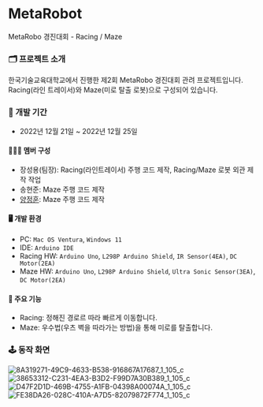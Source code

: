 # MetaRobot
MetaRobo 경진대회 - Racing / Maze

### 🗂️ 프로젝트 소개
한국기술교육대학교에서 진행한 제2회 MetaRobo 경진대회 관려 프로젝트입니다. Racing(라인 트레이서)와 Maze(미로 탈출 로봇)으로 구성되어 있습니다.
<br>

### 📆 개발 기간
* 2022년 12월 21일 ~ 2022년 12월 25일

#### 🙋🏻‍♂️ 멤버 구성
 - 장성용(팀장): Racing(라인트레이서) 주행 코드 제작, Racing/Maze 로봇 외관 제작 작업
 - 송현준: Maze 주행 코드 제작
 - [양정훈](https://github.com/YangJunghoon): Maze 주행 코드 제작

#### 🖥️ 개발 환경
 - PC: `Mac OS Ventura`, `Windows 11`
 - IDE: `Arduino IDE`
 - Racing HW: `Arduino Uno`, `L298P Arduino Shield`, `IR Sensor(4EA)`, `DC Motor(2EA)`
 - Maze HW: `Arduino Uno`, `L298P Arduino Shield`, `Ultra Sonic Sensor(3EA)`, `DC Motor(2EA)`

#### 🔖 주요 기능
 - Racing: 정해진 경로르 따라 빠르게 이동합니다.
 - Maze: 우수법(우츠 벽을 따라가는 방법)을 통해 미로를 탈출합니다.

### 🕹️ 동작 화면
![8A319271-49C9-4633-B538-916867A17687_1_105_c](https://user-images.githubusercontent.com/74158951/216199237-39a9787f-2861-42dc-adf3-18958e7feb3b.jpeg)
![38653312-C231-4EA3-B3D2-F99D7A30B389_1_105_c](https://user-images.githubusercontent.com/74158951/216199271-1dbed22d-0c03-4522-b52d-2730bef91b1a.jpeg)
![D47F2D1D-469B-4755-A1FB-04398A00074A_1_105_c](https://user-images.githubusercontent.com/74158951/216199279-8fba27aa-1375-45f0-800e-dbd1cf577cb6.jpeg)
![FE38DA26-028C-410A-A7D5-82079872F774_1_105_c](https://user-images.githubusercontent.com/74158951/216199289-0192e29e-2a72-4470-8fb9-1b998e9ff1ef.jpeg)

